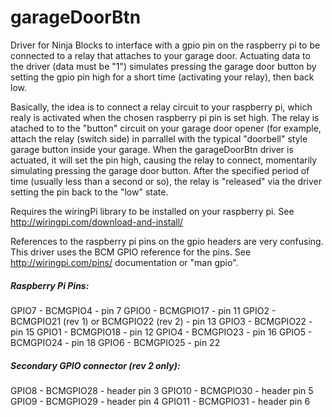 garageDoorBtn
=============

Driver for Ninja Blocks to interface with a gpio pin on the raspberry pi to be connected to a relay that attaches to your garage door. Actuating data to the driver (data must be "1") simulates pressing the garage door button by setting the gpio pin high for a short time (activating your relay), then back low.

Basically, the idea is to connect a relay circuit to your raspberry pi, which realy is activated when the chosen raspberry pi pin is set high. The relay is atached to to the "button" circuit on your garage door opener (for example, attach the relay (switch side) in parrallel with the typical "doorbell" style garage button inside your garage. When the garageDoorBtn driver is actuated, it will set the pin high, causing the relay to connect, momentarily simulating pressing the garage door button. After the specified period of time (usually less than a second or so), the relay is "released" via the driver setting the pin back to the "low" state.

Requires the wiringPi library to be installed on your raspberry pi. See http://wiringpi.com/download-and-install/

References to the raspberry pi pins on the gpio headers are very confusing. This driver uses the BCM GPIO reference for the pins. See http://wiringpi.com/pins/ documentation or "man gpio".

<h5>Raspberry Pi Pins:</h5>
	GPIO7 - BCMGPIO4 - pin 7
	GPIO0 - BCMGPIO17 - pin 11
	GPIO2 - BCMGPIO21 (rev 1) or BCMGPIO22 (rev 2) - pin 13
	GPIO3 - BCMGPIO22 - pin 15
	GPIO1 - BCMGPIO18 - pin 12
	GPIO4 - BCMGPIO23 - pin 16
	GPIO5 - BCMGPIO24 - pin 18
	GPIO6 - BCMGPIO25 - pin 22
<h5>Secondary GPIO connector (rev 2 only):</h5>
	GPIO8 - BCMGPIO28 - header pin 3
	GPIO10 - BCMGPIO30 - header pin 5
	GPIO9 - BCMGPIO29 - header pin 4
	GPIO11 - BCMGPIO31 - header pin 6

